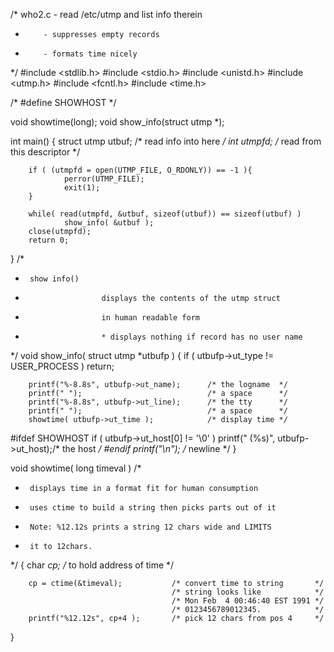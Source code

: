 /* who2.c  - read /etc/utmp and list info therein
 *         - suppresses empty records
 *         - formats time nicely
 */
#include        <stdlib.h>
#include        <stdio.h>
#include        <unistd.h>
#include        <utmp.h>
#include        <fcntl.h>
#include        <time.h>

/* #define      SHOWHOST */

void showtime(long);
void show_info(struct utmp *);

int main()
{
        struct utmp     utbuf;          /* read info into here */
        int             utmpfd;         /* read from this descriptor */

        if ( (utmpfd = open(UTMP_FILE, O_RDONLY)) == -1 ){
                perror(UTMP_FILE);
                exit(1);
        }

        while( read(utmpfd, &utbuf, sizeof(utbuf)) == sizeof(utbuf) )
                show_info( &utbuf );
        close(utmpfd);
        return 0;
}
/*
 *      show info()
 *                      displays the contents of the utmp struct
 *                      in human readable form
 *                      * displays nothing if record has no user name
 */
void show_info( struct utmp *utbufp )
{
        if ( utbufp->ut_type != USER_PROCESS )
                return;

        printf("%-8.8s", utbufp->ut_name);      /* the logname  */
        printf(" ");                            /* a space      */
        printf("%-8.8s", utbufp->ut_line);      /* the tty      */
        printf(" ");                            /* a space      */
        showtime( utbufp->ut_time );            /* display time */
#ifdef SHOWHOST
        if ( utbufp->ut_host[0] != '\0' )
                printf(" (%s)", utbufp->ut_host);/* the host    */
#endif
        printf("\n");                          /* newline      */
}

void showtime( long timeval )
/*
 *      displays time in a format fit for human consumption
 *      uses ctime to build a string then picks parts out of it
 *      Note: %12.12s prints a string 12 chars wide and LIMITS
 *      it to 12chars.
 */
{
        char    *cp;                    /* to hold address of time      */

        cp = ctime(&timeval);           /* convert time to string       */
                                        /* string looks like            */
                                        /* Mon Feb  4 00:46:40 EST 1991 */
                                        /* 0123456789012345.            */
        printf("%12.12s", cp+4 );       /* pick 12 chars from pos 4     */
}
